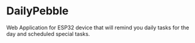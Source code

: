 # DailyPebble
Web Application for ESP32 device that will remind you daily tasks for the day and scheduled special tasks.
